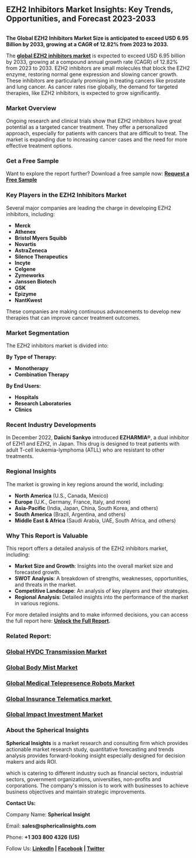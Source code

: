 <div class="wow_read_blog_hdr_img">
<div class="wow_read_blog_hdr_img_innr">
<h2>EZH2 Inhibitors Market Insights: Key Trends, Opportunities, and Forecast 2023-2033</h2>
</div>
<div class="wow_main_float_head_img"><img src="https://www.vevioz.com/upload/photos/2025/01/VpuHO3V9ty7Is8DIYehI_13_b0b843f7d26515b6f3c82d56762634bc_image.jpg" alt="" /></div>
</div>
<div class="read-blog-container">
<div class="read-blog-desc">
<p class="mb-0"><strong>The Global EZH2 Inhibitors Market Size is anticipated to exceed USD 6.95 Billion by 2033, growing at a CAGR of 12.82% from 2023 to 2033.</strong></p>
</div>
<div class="read-content">
<p>The&nbsp;<a href="https://www.sphericalinsights.com/reports/ezh2-inhibitors-market" target="_blank" rel="noopener"><strong>global EZH2 inhibitors market</strong></a>&nbsp;is expected to exceed USD 6.95 billion by 2033, growing at a compound annual growth rate (CAGR) of 12.82% from 2023 to 2033. EZH2 inhibitors are small molecules that block the EZH2 enzyme, restoring normal gene expression and slowing cancer growth. These inhibitors are particularly promising in treating cancers like prostate and lung cancer. As cancer rates rise globally, the demand for targeted therapies, like EZH2 inhibitors, is expected to grow significantly.</p>
<h3>Market Overview</h3>
<p>Ongoing research and clinical trials show that EZH2 inhibitors have great potential as a targeted cancer treatment. They offer a personalized approach, especially for patients with cancers that are difficult to treat. The market is expanding due to increasing cancer cases and the need for more effective treatment options.</p>
<h3>Get a Free Sample</h3>
<p>Want to explore the report further? Download a free sample now:&nbsp;<strong><a href="https://www.sphericalinsights.com/request-sample/7781" target="_new" rel="noopener">Request a Free Sample</a></strong></p>
<h3>Key Players in the EZH2 Inhibitors Market</h3>
<p>Several major companies are leading the charge in developing EZH2 inhibitors, including:</p>
<ul>
<li><strong>Merck</strong></li>
<li><strong>Athenex</strong></li>
<li><strong>Bristol Myers Squibb</strong></li>
<li><strong>Novartis</strong></li>
<li><strong>AstraZeneca</strong></li>
<li><strong>Silence Therapeutics</strong></li>
<li><strong>Incyte</strong></li>
<li><strong>Celgene</strong></li>
<li><strong>Zymeworks</strong></li>
<li><strong>Janssen Biotech</strong></li>
<li><strong>GSK</strong></li>
<li><strong>Epizyme</strong></li>
<li><strong>NantKwest</strong></li>
</ul>
<p>These companies are making continuous advancements to develop new therapies that can improve cancer treatment outcomes.</p>
<h3>Market Segmentation</h3>
<p>The EZH2 inhibitors market is divided into:</p>
<p><strong>By Type of Therapy:</strong></p>
<ul>
<li><strong>Monotherapy</strong></li>
<li><strong>Combination Therapy</strong></li>
</ul>
<p><strong>By End Users:</strong></p>
<ul>
<li><strong>Hospitals</strong></li>
<li><strong>Research Laboratories</strong></li>
<li><strong>Clinics</strong></li>
</ul>
<h3>Recent Industry Developments</h3>
<p>In December 2022,&nbsp;<strong>Daiichi Sankyo</strong>&nbsp;introduced&nbsp;<strong>EZHARMIA&reg;</strong>, a dual inhibitor of EZH1 and EZH2, in Japan. This drug is designed to treat patients with adult T-cell leukemia-lymphoma (ATLL) who are resistant to other treatments.</p>
<h3>Regional Insights</h3>
<p>The market is growing in key regions around the world, including:</p>
<ul>
<li><strong>North America</strong>&nbsp;(U.S., Canada, Mexico)</li>
<li><strong>Europe</strong>&nbsp;(U.K., Germany, France, Italy, and more)</li>
<li><strong>Asia-Pacific</strong>&nbsp;(India, Japan, China, South Korea, and others)</li>
<li><strong>South America</strong>&nbsp;(Brazil, Argentina, and others)</li>
<li><strong>Middle East &amp; Africa</strong>&nbsp;(Saudi Arabia, UAE, South Africa, and others)</li>
</ul>
<h3>Why This Report is Valuable</h3>
<p>This report offers a detailed analysis of the EZH2 inhibitors market, including:</p>
<ul>
<li><strong>Market Size and Growth</strong>: Insights into the overall market size and forecasted growth.</li>
<li><strong>SWOT Analysis</strong>: A breakdown of strengths, weaknesses, opportunities, and threats in the market.</li>
<li><strong>Competitive Landscape</strong>: An analysis of key players and their strategies.</li>
<li><strong>Regional Analysis</strong>: Detailed insights into the performance of the market in various regions.</li>
</ul>
<p>For more detailed insights and to make informed decisions, you can access the full report here:&nbsp;<strong><a href="https://www.sphericalinsights.com/reports/ezh2-inhibitors-market" target="_new" rel="noopener">Unlock the Full Report</a>.</strong></p>
<h3><strong>Related Report:</strong></h3>
<h3><a href="https://www.globenewswire.com/news-release/2024/09/05/2940987/0/en/Global-HVDC-Transmission-Market-Size-To-Worth-USD-24-64-Billion-By-2033-CAGR-Of-9-18.html" target="_blank" rel="noopener">Global HVDC Transmission Market</a></h3>
<h3><a href="https://www.globenewswire.com/news-release/2024/09/04/2940238/0/en/Global-Body-Mist-Market-Size-To-Worth-USD-12-6-Billion-By-2033-CAGR-Of-5-05.html" target="_blank" rel="noopener">Global Body Mist Market</a></h3>
<h3><a href="https://www.globenewswire.com/news-release/2024/09/04/2940179/0/en/Global-Medical-Telepresence-Robots-Market-Size-To-Worth-USD-315-56-Million-By-2033-l-CAGR-Of-17-06.html" target="_blank" rel="noopener">Global Medical Telepresence Robots Market</a></h3>
<h3><a href="https://www.sphericalinsights.jp/reports/insurance-telematics-market" target="_blank" rel="noopener">Global Insurance Telematics market&nbsp;</a></h3>
<h3><a href="https://www.sphericalinsights.jp/reports/impact-investing-market" target="_blank" rel="noopener">Global Impact Investment Market</a></h3>
<h3><strong>About the Spherical Insights</strong></h3>
<p><strong>Spherical Insights</strong>&nbsp;is a market research and consulting firm which provides actionable market research study, quantitative forecasting and trends analysis provides forward-looking insight especially designed for decision makers and aids ROI.</p>
<p>which is catering to different industry such as financial sectors, industrial sectors, government organizations, universities, non-profits and corporations. The company's mission is to work with businesses to achieve business objectives and maintain strategic improvements.</p>
<p><strong>Contact Us:</strong></p>
<p>Company Name:&nbsp;<strong>Spherical Insight</strong></p>
<p>Email:&nbsp;<strong>sales@sphericalinsights.com</strong></p>
<p>Phone:&nbsp;<strong>+1 303 800 4326 (US)</strong></p>
<p>Follow Us:&nbsp;<strong><a href="https://www.linkedin.com/company/spherical-insight/" rel="nofollow"><u>LinkedIn</u></a>&nbsp;|&nbsp;<a href="https://www.facebook.com/sphericalinsights22" rel="nofollow"><u>Facebook</u></a>&nbsp;|&nbsp;<a href="https://twitter.com/SInsights_US" rel="nofollow"><u>Twitter</u></a></strong></p>
</div>
</div>
